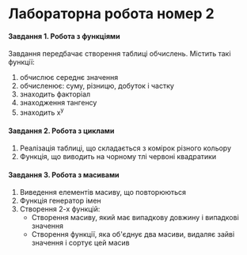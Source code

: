 # Лабораторна робота номер 2

#### Завдання 1. Робота з функціями
Завдання передбачає створення таблиці обчислень. Містить такі функції:

1. обчислює середнє значення
2. обчисленює: суму, різницю, добуток і частку
3. знаходить факторіал
4. знаходження тангенсу
5. знаходить x<sup>y</sup>
    
#### Завдання 2. Робота з циклами
1. Реалізація таблиці, що складається з комірок різного кольору
2. Функція, що виводить на чорному тлі червоні квадратики

#### Завдання 3. Робота з масивами
1. Виведення елементів масиву, що повторюються
2. Функція генератор імен
3. Створення 2-х функцій:
   * Створення масиву, який має випадкову довжину і випадкові значення
   * Створення функції, яка об'єднує два масиви, видаляє зайві значення і сортує цей масив
